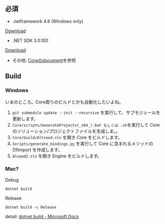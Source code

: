 ﻿## 必須

- .netframework 4.8 (Windows only)

[Download](https://dotnet.microsoft.com/download/visual-studio-sdks)

- .NET SDK 3.0.100

[Download](https://dotnet.microsoft.com/download/dotnet-core/3.0)

- その他: [Coreのdocument](Core/documents/development/HowToBuild_Ja.md)を参照

## Build

### Windows

いまのところ。Core周りのビルドとかも自動化したいよね。

1. `git submodule update --init --recursive` を実行して、サブモジュールを更新します。
1. `Core/scripts/GenerateProjects(_x64_).bat もしくは .sh`を実行して Core のソリューション/プロジェクトファイルを生成しま。。
1. `Core/build/Altseed.sln` を開き Core をビルドします。
1. `Scripts/generate_bindings.py` を実行して Core に含まれるメソッドの DllImport を作成します。
1. `Alseed2.sln` を開き Engine をビルドします。


### Mac?

Debug
```shell
dotnet build
```
Release
```shell
dotnet build -c Release
```
detail: 
[dotnet build - Microsoft Docs](https://docs.microsoft.com/ja-jp/dotnet/core/tools/dotnet-build)